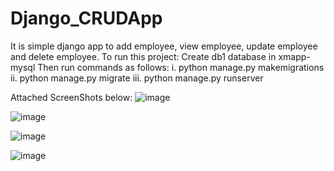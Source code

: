 # Django_CRUDApp

It is simple django app to add employee, view employee, update employee and delete employee.
To run this project: Create db1 database in xmapp-mysql Then run commands as follows: i. python manage.py makemigrations ii. python manage.py migrate iii. python manage.py runserver

Attached ScreenShots below:
![image](https://github.com/user-attachments/assets/0c8a16d8-d1c2-45f8-ad87-ced397c558c1)

![image](https://github.com/user-attachments/assets/91c6b1ef-5cdd-4c56-bc2c-ee34d493d006)

![image](https://github.com/user-attachments/assets/dff4d087-1b93-40b2-80ee-c2bd6de03157)

![image](https://github.com/user-attachments/assets/df489fbe-a7d8-4dbf-82f4-6c1989206f92)
